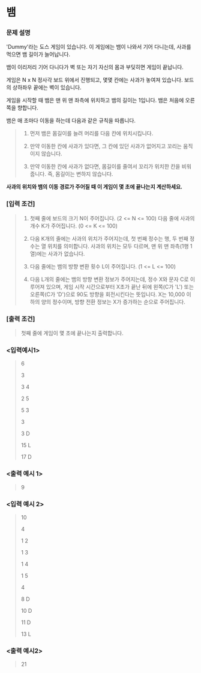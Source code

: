 # 뱀
### 문제 설명
'Dummy'라는 도스 게임이 있습니다. 이 게임에는 뱀이 나와서 기어 다니는데, 사과를 먹으면 뱀 길이가 늘어납니다.

 

뱀이 이리저리 기어 다니다가 벽 또는 자기 자신의 몸과 부딪히면 게임이 끝납니다.

 

게임은 N x N 정사각 보드 위에서 진행되고, 몇몇 칸에는 사과가 놓여져 있습니다. 보드의 상하좌우 끝에는 벽이 있습니다.

 

게임을 시작할 때 뱀은 맨 위 맨 좌측에 위치하고 뱀의 길이는 1입니다. 뱀은 처음에 오른쪽을 향합니다.

 

뱀은 매 초마다 이동을 하는데 다음과 같은 규칙을 따릅니다.
> 1. 먼저 뱀은 몸길이를 늘려 머리를 다음 칸에 위치시킵니다.
>
> 2. 만약 이동한 칸에 사과가 있다면, 그 칸에 있던 사과가 없어지고 꼬리는 움직이지 않습니다.
>
> 3. 만약 이동한 칸에 사과가 없다면, 몸길이를 줄여서 꼬리가 위치한 칸을 비워줍니다. 즉, 몸길이는 변하지 않습니다.

**사과의 위치와 뱀의 이동 경로가 주어질 때 이 게임이 몇 초에 끝나는지 계산하세요.**

### [입력 조건]
> 1. 첫째 줄에 보드의 크기 N이 주어집니다. (2 <= N <= 100) 다음 줄에 사과의 개수 K가 주어집니다. (0 <= K <= 100)
> 
> 2. 다음 K개의 줄에는 사과의 위치가 주어지는데, 첫 번째 정수는 행, 두 번째 정수는 열 위치를 의미합니다. 사과의 위치는 모두 다르며, 맨 위 맨 좌측(1행 1열)에는 사과가 없습니다.
> 
> 3. 다음 줄에는 뱀의 방향 변환 횟수 L이 주어집니다. (1 <= L <= 100)
> 
> 4. 다음 L개의 줄에는 뱀의 방향 변환 정보가 주어지는데, 정수 X와 문자 C로 이루어져 있으며, 게임 시작 시간으로부터
   X초가 끝난 뒤에 왼쪽(C가 'L') 또는 오른쪽(C가 'D')으로 90도 방향을 회전시킨다는 뜻입니다.
   X는 10,000 이하의 양의 정수이며, 방향 전환 정보는 X가 증가하는 순으로 주어집니다.

 

### [출력 조건]
> 첫째 줄에 게임이 몇 초에 끝나는지 출력합니다.


### <입력예시1>
> 6
> 
> 3
> 
> 3 4
> 
> 2 5
> 
> 5 3
> 
> 3
> 
> 3 D
> 
> 15 L
> 
> 17 D
### <출력 예시 1>
> 9

### <입력 예시 2>
> 10
> 
> 4
> 
> 1 2
> 
> 1 3
> 
> 1 4
> 
> 1 5
> 
> 4
> 
> 8 D
> 
> 10 D
> 
> 11 D
> 
> 13 L
### <출력 예시2>
> 21
